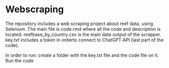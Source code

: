 # Webscraping
The repository includes a web scraping project about reef data, using Selenium.
The main file is code.rmd where all the code and description is located.
reefbase_by_country.csv is the main data output of the scrapper.
key.txt includes a token in orderto connect to ChatGPT API (last part of the code).

In order to run: create a folder with the key.txt file and the code file on it.
Run the code 
